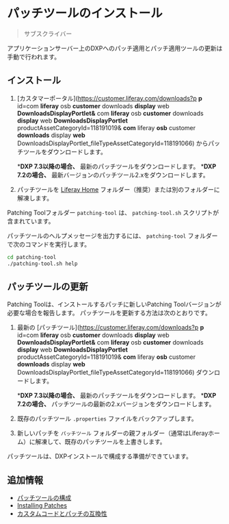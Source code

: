 # パッチツールのインストール

> サブスクライバー

アプリケーションサーバー上のDXPへのパッチ適用とパッチ適用ツールの更新は手動で行われます。

<a name="installation" />

## インストール

1.  [カスタマーポータル](https://customer.liferay.com/downloads?p **p** id=com **liferay** osb **customer** downloads **display** web **DownloadsDisplayPortlet&** com **liferay** osb **customer** downloads **display** web **DownloadsDisplayPortlet** productAssetCategoryId=118191019& **com** liferay **osb** customer **downloads** display **web** DownloadsDisplayPortlet_fileTypeAssetCategoryId=118191066) からパッチツールをダウンロードします。

    ***DXP 7.3以降の場合、** 最新のパッチツールをダウンロードします。
    ***DXP 7.2の場合、** 最新バージョンのパッチツール2.xをダウンロードします。

1. パッチツールを [Liferay Home](../../reference/liferay-home.md) フォルダー（推奨）または別のフォルダーに解凍します。

Patching Toolフォルダー `patching-tool` は、 `patching-tool.sh` スクリプトが含まれています。

パッチツールのヘルプメッセージを出力するには、 `patching-tool` フォルダーで次のコマンドを実行します。

```bash
cd patching-tool
./patching-tool.sh help
```

<a name="updating-the-patching-tool" />

## パッチツールの更新

Patching Toolは、インストールするパッチに新しいPatching Toolバージョンが必要な場合を報告します。 パッチツールを更新する方法は次のとおりです。

1.  最新の [パッチツール](https://customer.liferay.com/downloads?p **p** id=com **liferay** osb **customer** downloads **display** web **DownloadsDisplayPortlet&** com **liferay** osb **customer** downloads **display** web **DownloadsDisplayPortlet** productAssetCategoryId=118191019& **com** liferay **osb** customer **downloads** display **web** DownloadsDisplayPortlet_fileTypeAssetCategoryId=118191066) ダウンロードします。

    ***DXP 7.3以降の場合、** 最新のパッチツールをダウンロードします。
    ***DXP 7.2の場合、** パッチツールの最新の2.xバージョンをダウンロードします。

1. 既存のパッチツール `.properties` ファイルをバックアップします。

1. 新しいパッチを `パッチツール` フォルダーの親フォルダー（通常はLiferayホーム）に解凍して、既存のパッチツールを上書きします。

パッチツールは、DXPインストールで構成する準備ができています。

<a name="additional-information" />

## 追加情報

* [パッチツールの構成](./configuring-the-patching-tool.md)
* [Installing Patches](./installing-patches.md)
* [カスタムコードとパッチの互換性](./advanced-patching-for-dxp-7-2/custom-code-and-patch-compatibility.md)
